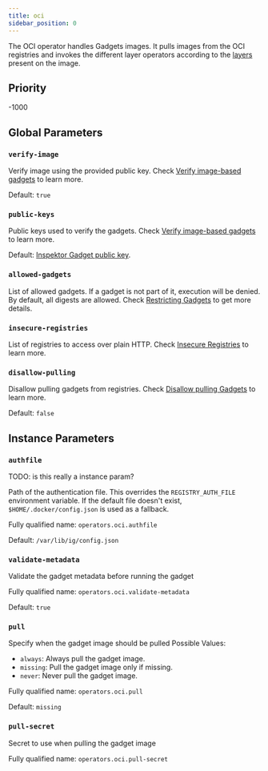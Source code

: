 ```yaml
---
title: oci
sidebar_position: 0
---
```


The OCI operator handles Gadgets images. It pulls images from the OCI registries
and invokes the different layer operators according to the
[layers](../oci.md#image-layers-and-media-types) present on the image.

## Priority

-1000

## Global Parameters

### `verify-image`

Verify image using the provided public key. Check [Verify image-based
gadgets](../../reference/verify-assets.mdx#verify-image-based-gadgets) to learn more.

Default: `true`

### `public-keys`

Public keys used to verify the gadgets. Check [Verify image-based
gadgets](../../reference/verify-assets.mdx#verify-image-based-gadgets) to learn more.

Default: [Inspektor Gadget public
key](https://github.com/inspektor-gadget/inspektor-gadget/blob/main/pkg/resources/inspektor-gadget.pub).

### `allowed-gadgets`

List of allowed gadgets. If a gadget is not part of it, execution will be
denied. By default, all digests are allowed. Check [Restricting
Gadgets](../../reference/restricting-gadgets.mdx) to get more details.

### `insecure-registries`

List of registries to access over plain HTTP. Check [Insecure
Registries](../../reference/insecure-registries.mdx) to learn more.

### `disallow-pulling`

Disallow pulling gadgets from registries. Check [Disallow pulling
Gadgets](../../reference/disallow-pulling.mdx) to learn more.

Default: `false`

## Instance Parameters

### `authfile`

TODO: is this really a instance param?

Path of the authentication file. This overrides the `REGISTRY_AUTH_FILE`
environment variable. If the default file doesn't exist,
`$HOME/.docker/config.json` is used as a fallback.

Fully qualified name: `operators.oci.authfile`

Default: `/var/lib/ig/config.json`

### `validate-metadata`

Validate the gadget metadata before running the gadget

Fully qualified name: `operators.oci.validate-metadata`

Default: `true`

### `pull`

Specify when the gadget image should be pulled
Possible Values:
- `always`: Always pull the gadget image.
- `missing`: Pull the gadget image only if missing.
- `never`: Never pull the gadget image.

Fully qualified name: `operators.oci.pull`

Default: `missing`

### `pull-secret`

Secret to use when pulling the gadget image

Fully qualified name: `operators.oci.pull-secret`
